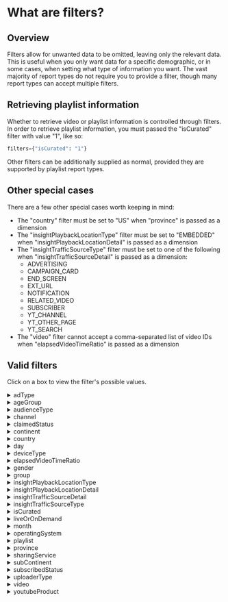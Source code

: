 # What are filters?

## Overview

Filters allow for unwanted data to be omitted, leaving only the relevant data.
This is useful when you only want data for a specific demographic, or in some cases, when setting what type of information you want.
The vast majority of report types do not require you to provide a filter, though many report types can accept multiple filters.

## Retrieving playlist information

Whether to retrieve video or playlist information is controlled through filters.
In order to retrieve playlist information, you must passed the "isCurated" filter with value "1", like so:

```py
filters={"isCurated": "1"}
```

Other filters can be additionally supplied as normal, provided they are supported by playlist report types.

## Other special cases

There are a few other special cases worth keeping in mind:

* The "country" filter must be set to "US" when "province" is passed as a dimension
* The "insightPlaybackLocationType" filter must be set to "EMBEDDED" when "insightPlaybackLocationDetail" is passed as a dimension
* The "insightTrafficSourceType" filter must be set to one of the following when "insightTrafficSourceDetail" is passed as a dimension:
    * ADVERTISING
    * CAMPAIGN_CARD
    * END_SCREEN
    * EXT_URL
    * NOTIFICATION
    * RELATED_VIDEO
    * SUBSCRIBER
    * YT_CHANNEL
    * YT_OTHER_PAGE
    * YT_SEARCH
* The "video" filter cannot accept a comma-separated list of video IDs when "elapsedVideoTimeRatio" is passed as a dimension

## Valid filters

Click on a box to view the filter's possible values.

<details>
    <summary>adType</summary>
    <ul>
        <li>auctionBumperInstream</li>
        <li>auctionDisplay</li>
        <li>auctionInstream</li>
        <li>auctionTrueviewInslate</li>
        <li>auctionTrueviewInstream</li>
        <li>auctionUnknown</li>
        <li>reservedBumperInstream</li>
        <li>reservedClickToPlay</li>
        <li>reservedDisplay</li>
        <li>reservedInstream</li>
        <li>reservedInstreamSelect</li>
        <li>reservedMasthead</li>
        <li>reservedUnknown</li>
        <li>unknown</li>
    </ul>
</details>

<details>
    <summary>ageGroup</summary>
    <ul>
        <li>age13-17</li>
        <li>age18-24</li>
        <li>age25-34</li>
        <li>age35-44</li>
        <li>age45-54</li>
        <li>age55-64</li>
        <li>age65-</li>
    </ul>
</details>

<details>
    <summary>audienceType</summary>
    <ul>
        <li>ORGANIC</li>
        <li>AD_INSTREAM</li>
        <li>AD_INDISPLAY</li>
    </ul>
</details>

<details>
    <summary>channel</summary>
    Any channel ID.
</details>

<details>
    <summary>claimedStatus</summary>
    <ul>
        <li>claimed</li>
    </ul>
</details>

<details>
    <summary>continent</summary>
    <ul>
        <li>002</li>
        <li>019</li>
        <li>142</li>
        <li>150</li>
        <li>009</li>
    </ul>
</details>

<details>
    <summary>country</summary>
    Any <a href="https://www.iso.org/iso-3166-country-codes.html">ISO 3166-1 alpha-3</a> country code.
</details>

<details>
    <summary>day</summary>
    Any day in YYYY-MM-DD format.
</details>

<details>
    <summary>deviceType</summary>
    <ul>
        <li>DESKTOP</li>
        <li>GAME_CONSOLE</li>
        <li>MOBILE</li>
        <li>TABLET</li>
        <li>TV</li>
        <li>UNKNOWN_PLATFORM</li>
    </ul>
</details>

<details>
    <summary>elapsedVideoTimeRatio</summary>
    Any value (to a maximum of two significant figures) between 0.01 and 1 inclusive.
</details>

<details>
    <summary>gender</summary>
    <ul>
        <li>female</li>
        <li>male</li>
        <li>user_specified</li>
    </ul>
</details>

<details>
    <summary>group</summary>
    Any group ID.
</details>

<details>
    <summary>insightPlaybackLocationType</summary>
    <ul>
        <li>BROWSE</li>
        <li>CHANNEL</li>
        <li>EMBEDDED</li>
        <li>EXTERNAL_APP</li>
        <li>MOBILE</li>
        <li>SEARCH</li>
        <li>WATCH</li>
        <li>YT_OTHER</li>
    </ul>
</details>

<details>
    <summary>insightPlaybackLocationDetail</summary>
    <i>Not specified.</i>
</details>

<details>
    <summary>insightTrafficSourceDetail</summary>
    <ul>
        <li>ADVERTISING</li>
        <li>CAMPAIGN_CARD</li>
        <li>END_SCREEN</li>
        <li>EXT_URL</li>
        <li>NOTIFICATION</li>
        <li>RELATED_VIDEO</li>
        <li>SUBSCRIBER</li>
        <li>YT_CHANNEL</li>
        <li>YT_OTHER_PAGE</li>
        <li>YT_SEARCH</li>
    </ul>
</details>

<details>
    <summary>insightTrafficSourceType</summary>
    <ul>
        <li>ADVERTISING</li>
        <li>ANNOTATION</li>
        <li>CAMPAIGN_CARD</li>
        <li>END_SCREEN</li>
        <li>EXT_URL</li>
        <li>NO_LINK_EMBEDDED</li>
        <li>NO_LINK_OTHER</li>
        <li>NOTIFICATION</li>
        <li>PLAYLIST</li>
        <li>PROMOTED</li>
        <li>RELATED_VIDEO</li>
        <li>SHORTS</li>
        <li>SUBSCRIBER</li>
        <li>YT_CHANNEL</li>
        <li>YT_OTHER_PAGE</li>
        <li>YT_PLAYLIST_PAGE</li>
        <li>YT_SEARCH</li>
    </ul>
</details>

<details>
    <summary>isCurated</summary>
    <ul>
        <li>1</li>
    </ul>
</details>

<details>
    <summary>liveOrOnDemand</summary>
    <ul>
        <li>LIVE</li>
        <li>ON_DEMAND</li>
    </ul>
</details>

<details>
    <summary>month</summary>
    Any day in YYYY-MM format.
</details>

<details>
    <summary>operatingSystem</summary>
    <ul>
        <li>ANDROID</li>
        <li>BADA</li>
        <li>BLACKBERRY</li>
        <li>CHROMECAST</li>
        <li>DOCOMO</li>
        <li>FIREFOX</li>
        <li>HIPTOP</li>
        <li>IOS</li>
        <li>KAIOS</li>
        <li>LINUX</li>
        <li>MACINTOSH</li>
        <li>MEEGO</li>
        <li>NINTENDO_3DS</li>
        <li>OTHER</li>
        <li>PLAYSTATION</li>
        <li>PLAYSTATION_VITA</li>
        <li>REALMEDIA</li>
        <li>SMART_TV</li>
        <li>SYMBIAN</li>
        <li>TIZEN</li>
        <li>WEBOS</li>
        <li>WII</li>
        <li>WINDOWS</li>
        <li>WINDOWS_MOBILE</li>
        <li>XBOX</li>
    </ul>
</details>

<details>
    <summary>playlist</summary>
    Any playlist ID.
</details>

<details>
    <summary>province</summary>
    Any <a href="https://www.iso.org/iso-3166-country-codes.html">ISO 3166-2 alpha-3</a> subdivision code.
</details>

<details>
    <summary>sharingService</summary>
    <ul>
        <li>AMEBA</li>
        <li>ANDROID_EMAIL</li>
        <li>ANDROID_MESSENGER</li>
        <li>ANDROID_MMS</li>
        <li>BBM</li>
        <li>BLOGGER</li>
        <li>COPY_PASTE</li>
        <li>CYWORLD</li>
        <li>DIGG</li>
        <li>DROPBOX</li>
        <li>EMBED</li>
        <li>MAIL</li>
        <li>FACEBOOK</li>
        <li>FACEBOOK_MESSENGER</li>
        <li>FACEBOOK_PAGES</li>
        <li>FOTKA</li>
        <li>GMAIL</li>
        <li>GOO</li>
        <li>GOOGLEPLUS</li>
        <li>GO_SMS</li>
        <li>GROUPME</li>
        <li>HANGOUTS</li>
        <li>HI5</li>
        <li>HTC_MMS</li>
        <li>INBOX</li>
        <li>IOS_SYSTEM_ACTIVITY_DIALOG</li>
        <li>KAKAO_STORY</li>
        <li>KAKAO</li>
        <li>KIK</li>
        <li>LGE_EMAIL</li>
        <li>LINE</li>
        <li>LINKEDIN</li>
        <li>LIVEJOURNAL</li>
        <li>MENEAME</li>
        <li>MIXI</li>
        <li>MOTOROLA_MESSAGING</li>
        <li>MYSPACE</li>
        <li>NAVER</li>
        <li>NEARBY_SHARE</li>
        <li>NUJIJ</li>
        <li>ODNOKLASSNIKI</li>
        <li>OTHER</li>
        <li>PINTEREST</li>
        <li>RAKUTEN</li>
        <li>REDDIT</li>
        <li>SKYPE</li>
        <li>SKYBLOG</li>
        <li>SONY_CONVERSATIONS</li>
        <li>STUMBLEUPON</li>
        <li>TELEGRAM</li>
        <li>TEXT_MESSAGE</li>
        <li>TUENTI</li>
        <li>TUMBLR</li>
        <li>TWITTER</li>
        <li>UNKNOWN</li>
        <li>VERIZON_MMS</li>
        <li>VIBER</li>
        <li>VKONTATKE</li>
        <li>WECHAT</li>
        <li>WEIBO</li>
        <li>WHATS_APP</li>
        <li>WYKOP</li>
        <li>YAHOO</li>
        <li>YOUTUBE_GAMING</li>
        <li>YOUTUBE_KIDS</li>
        <li>YOUTUBE_MUSIC</li>
        <li>YOUTUBE_TV</li>
    </ul>
</details>

<details>
    <summary>subContinent</summary>
    <ul>
        <li>014</li>
        <li>017</li>
        <li>015</li>
        <li>018</li>
        <li>011</li>
        <li>029</li>
        <li>013</li>
        <li>021</li>
        <li>005</li>
        <li>143</li>
        <li>030</li>
        <li>034</li>
        <li>035</li>
        <li>145</li>
        <li>151</li>
        <li>154</li>
        <li>039</li>
        <li>155</li>
        <li>053</li>
        <li>054</li>
        <li>057</li>
        <li>061</li>
    </ul>
</details>

<details>
    <summary>subscribedStatus</summary>
    <ul>
        <li>SUBSCRIBED</li>
        <li>UNSUBSCRIBED</li>
    </ul>
</details>

<details>
    <summary>uploaderType</summary>
    <ul>
        <li>self</li>
        <li>thirdParty</li>
    </ul>
</details>

<details>
    <summary>video</summary>
    Any video ID.
</details>

<details>
    <summary>youtubeProduct</summary>
    <ul>
        <li>CORE</li>
        <li>GAMING</li>
        <li>KIDS</li>
        <li>UNKNOWN</li>
    </ul>
</details>
